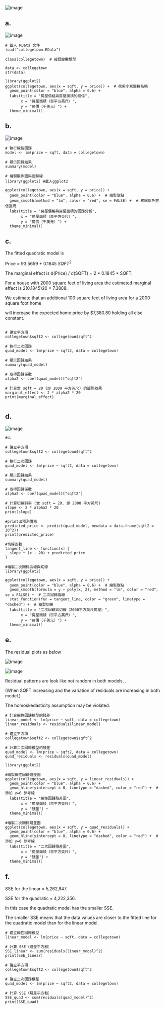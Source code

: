 
![image](https://github.com/user-attachments/assets/e3ed4f8b-ee51-4ae3-8333-1a6aad72c683)


a.
---

![image](https://github.com/user-attachments/assets/4b473224-97d5-428b-9cc3-f32b91ea5d00)

```
# 載入 RData 文件
load("collegetown.RData")

class(collegetown)  # 確認變數類型

data <- collegetown
str(data)

library(ggplot2)
ggplot(collegetown, aes(x = sqft, y = price)) +  # 改用小寫變數名稱
  geom_point(color = "blue", alpha = 0.6) +
  labs(title = "房屋價格與房屋面積的關係",
       x = "房屋面積（百平方英尺）",
       y = "房價（千美元）") +
  theme_minimal()

```

b.
---

![image](https://github.com/user-attachments/assets/21783681-1493-4d4e-b205-b8b84480a7f4)

```
# 執行線性回歸
model <- lm(price ~ sqft, data = collegetown)

# 顯示回歸結果
summary(model)

# 繪製散佈圖與迴歸線
library(ggplot2) #載入ggplot2

ggplot(collegetown, aes(x = sqft, y = price)) +
  geom_point(color = "blue", alpha = 0.6) +  # 繪製散點
  geom_smooth(method = "lm", color = "red", se = FALSE) +  # 移除灰色置信區間
  labs(title = "房屋價格與房屋面積的回歸分析",
       x = "房屋面積（百平方英尺）",
       y = "房價（千美元）") +
  theme_minimal()
```



c.
---

The fitted quadratic model is 

Price = 93.5659 + 0.1845 $SQFT^2$

The marginal effect is d(Price) / d(SQFT) = 2 * 0.1845 * SQFT. 

For a house with 2000 square feet of living area the estimated marginal effect is 2(0.1845)20 = 7.3808. 

We estimate that an additional 100 square feet of living area for a 2000 square foot home 

will increase the expected home price by $7,380.80 holding all else constant. 

```

# 建立平方項
collegetown$sqft2 <- collegetown$sqft^2

# 執行二次回歸
quad_model <- lm(price ~ sqft2, data = collegetown)

# 顯示回歸結果
summary(quad_model)

# 取得回歸係數
alpha2 <- coef(quad_model)["sqft2"]

# 計算當 sqft = 20 (即 2000 平方英尺) 的邊際效果
marginal_effect <- 2 * alpha2 * 20
print(marginal_effect)


```

d.
---

![image](https://github.com/user-attachments/assets/e34909fc-b54e-481d-ab10-1e4dba10ea3a)

```
#d.

# 建立平方項
collegetown$sqft2 <- collegetown$sqft^2

# 執行二次回歸
quad_model <- lm(price ~ sqft2, data = collegetown)

# 顯示回歸結果
summary(quad_model)

# 取得回歸係數
alpha2 <- coef(quad_model)["sqft2"]

# 計算切線斜率 (當 sqft = 20, 即 2000 平方英尺)
slope <- 2 * alpha2 * 20
print(slope)

#print出預測價格
predicted_price <- predict(quad_model, newdata = data.frame(sqft2 = 20^2))
print(predicted_price)

#切線函數
tangent_line <- function(x) {
  slope * (x - 20) + predicted_price
}

#繪製二次回歸曲線與切線
library(ggplot2)

ggplot(collegetown, aes(x = sqft, y = price)) +
  geom_point(color = "blue", alpha = 0.6) +  # 繪製散點
  geom_smooth(formula = y ~ poly(x, 2), method = "lm", color = "red", se = FALSE) +  # 二次回歸曲線
  stat_function(fun = tangent_line, color = "green", linetype = "dashed") +  # 繪製切線
  labs(title = "二次回歸與切線（2000平方英尺房屋）",
       x = "房屋面積（百平方英尺）",
       y = "房價（千美元）") +
  theme_minimal()

```


e.
---

The residual plots as below 

![image](https://github.com/user-attachments/assets/6d7f7d9a-ee29-48ef-809a-aea1e66511e9)

![image](https://github.com/user-attachments/assets/c062fc53-9db4-49e9-9ade-e41f12e05e14)

Residual patterns are look like not random in both models, . 

(When SQFT increasing and the variation of residuals are increasing in both model.)

The homoskedasticity assumption may be violated.


```
# 計算線性回歸模型的殘差
linear_model <- lm(price ~ sqft, data = collegetown)
linear_residuals <- residuals(linear_model)

# 建立平方項
collegetown$sqft2 <- collegetown$sqft^2

# 計算二次回歸模型的殘差
quad_model <- lm(price ~ sqft2, data = collegetown)
quad_residuals <- residuals(quad_model)

library(ggplot2)

#繪製線性回歸殘差圖
ggplot(collegetown, aes(x = sqft, y = linear_residuals)) +
  geom_point(color = "blue", alpha = 0.6) +
  geom_hline(yintercept = 0, linetype = "dashed", color = "red") +  # 添加 y=0 參考線
  labs(title = "線性回歸殘差圖",
       x = "房屋面積（百平方英尺）",
       y = "殘差") +
  theme_minimal()

#繪製二次回歸殘差圖
ggplot(collegetown, aes(x = sqft, y = quad_residuals)) +
  geom_point(color = "blue", alpha = 0.6) +
  geom_hline(yintercept = 0, linetype = "dashed", color = "red") +  # 添加 y=0 參考線
  labs(title = "二次回歸殘差圖",
       x = "房屋面積（百平方英尺）",
       y = "殘差") +
  theme_minimal()

```

f.
---

 
SSE for the linear = 5,262,847. 

SSE for the quadratic = 4,222,356. 

In this case the quadratic model has the smaller SSE. 

The smaller SSE means that the data values are closer to the fitted line for the quadratic model than for the linear model.

```
# 建立線性回歸模型
linear_model <- lm(price ~ sqft, data = collegetown)

# 計算 SSE（殘差平方和）
SSE_linear <- sum(residuals(linear_model)^2)
print(SSE_linear)

# 建立平方項
collegetown$sqft2 <- collegetown$sqft^2

# 建立二次回歸模型
quad_model <- lm(price ~ sqft2, data = collegetown)

# 計算 SSE（殘差平方和）
SSE_quad <- sum(residuals(quad_model)^2)
print(SSE_quad)


```
